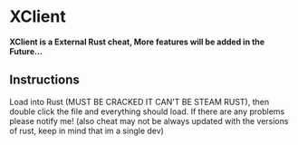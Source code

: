 # XClient

**XClient is a External Rust cheat, More features will be added in the Future...**

## Instructions

Load into Rust (MUST BE CRACKED IT CAN'T BE STEAM RUST), then double click the file and everything should load. If there are any problems please notify me! (also cheat may not be always updated with the versions of rust, keep in mind that im a single dev)
